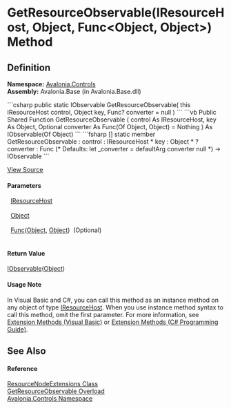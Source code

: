 # GetResourceObservable(IResourceHost, Object, Func&lt;Object, Object&gt;) Method




## Definition
**Namespace:** <a href="N_Avalonia_Controls">Avalonia.Controls</a>  
**Assembly:** Avalonia.Base (in Avalonia.Base.dll)

<Tabs groupId="api-code-preview">
<TabItem value="csharp" label="C#">
```csharp
public static IObservable<Object?> GetResourceObservable(
	this IResourceHost control,
	Object key,
	Func<Object?, Object?>? converter = null
)
```
</TabItem>
<TabItem value="vb" label="VB">
```vb
<ExtensionAttribute>
Public Shared Function GetResourceObservable ( 
	control As IResourceHost,
	key As Object,
	Optional converter As Func(Of Object, Object) = Nothing
) As IObservable(Of Object)
```
</TabItem>
<TabItem value="fsharp" label="F#">
```fsharp
[<ExtensionAttribute>]
static member GetResourceObservable : 
        control : IResourceHost * 
        key : Object * 
        ?converter : Func<Object, Object> 
(* Defaults:
        let _converter = defaultArg converter null
*)
-> IObservable<Object> 
```
</TabItem>
</Tabs>



<a href="https://github.com/AvaloniaUI/Avalonia/tree/master/src/Avalonia.Base/Controls/ResourceNodeExtensions.cs#L108" title="View the source code">View Source</a>



#### Parameters
<dl><dt>  <a href="T_Avalonia_Controls_IResourceHost">IResourceHost</a></dt><dd> </dd><dt>  <a href="https://learn.microsoft.com/dotnet/api/system.object" target="_blank" rel="noopener noreferrer">Object</a></dt><dd> </dd><dt>  <a href="https://learn.microsoft.com/dotnet/api/system.func-2" target="_blank" rel="noopener noreferrer">Func</a>(<a href="https://learn.microsoft.com/dotnet/api/system.object" target="_blank" rel="noopener noreferrer">Object</a>, <a href="https://learn.microsoft.com/dotnet/api/system.object" target="_blank" rel="noopener noreferrer">Object</a>)  (Optional)</dt><dd> </dd></dl>

#### Return Value
<a href="https://learn.microsoft.com/dotnet/api/system.iobservable-1" target="_blank" rel="noopener noreferrer">IObservable</a>(<a href="https://learn.microsoft.com/dotnet/api/system.object" target="_blank" rel="noopener noreferrer">Object</a>)

#### Usage Note
In Visual Basic and C#, you can call this method as an instance method on any object of type <a href="T_Avalonia_Controls_IResourceHost">IResourceHost</a>. When you use instance method syntax to call this method, omit the first parameter. For more information, see <a href="https://docs.microsoft.com/dotnet/visual-basic/programming-guide/language-features/procedures/extension-methods" target="_blank" rel="noopener noreferrer">Extension Methods (Visual Basic)</a> or <a href="https://docs.microsoft.com/dotnet/csharp/programming-guide/classes-and-structs/extension-methods" target="_blank" rel="noopener noreferrer">Extension Methods (C# Programming Guide)</a>.

## See Also


#### Reference
<a href="T_Avalonia_Controls_ResourceNodeExtensions">ResourceNodeExtensions Class</a>  
<a href="Overload_Avalonia_Controls_ResourceNodeExtensions_GetResourceObservable">GetResourceObservable Overload</a>  
<a href="N_Avalonia_Controls">Avalonia.Controls Namespace</a>  

